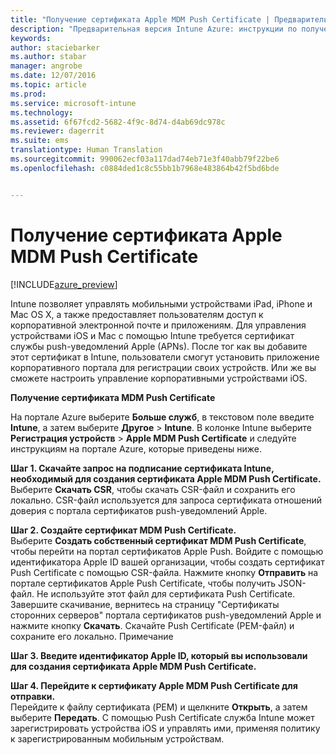 ```yaml
---
title: "Получение сертификата Apple MDM Push Certificate | Предварительная версия Intune Azure | Документация Майкрософт"
description: "Предварительная версия Intune Azure: инструкции по получению сертификата Apple MDM Push Certificate для управления устройствами iOS с помощью Intune."
keywords: 
author: staciebarker
ms.author: stabar
manager: angrobe
ms.date: 12/07/2016
ms.topic: article
ms.prod: 
ms.service: microsoft-intune
ms.technology: 
ms.assetid: 6f67fcd2-5682-4f9c-8d74-d4ab69dc978c
ms.reviewer: dagerrit
ms.suite: ems
translationtype: Human Translation
ms.sourcegitcommit: 990062ecf03a117dad74eb71e3f40abb79f22be6
ms.openlocfilehash: c0884ded1c8c55bb1b7968e483864b42f5bd6bde


---
```


# <a name="get-an-apple-mdm-push-certificate"></a>Получение сертификата Apple MDM Push Certificate 

[!INCLUDE[azure_preview](../includes/azure_preview.md)]

Intune позволяет управлять мобильными устройствами iPad, iPhone и Mac OS X, а также предоставляет пользователям доступ к корпоративной электронной почте и приложениям. Для управления устройствами iOS и Mac с помощью Intune требуется сертификат службы push-уведомлений Apple (APNs). После тог как вы добавите этот сертификат в Intune, пользователи смогут установить приложение корпоративного портала для регистрации своих устройств. Или же вы сможете настроить управление корпоративными устройствами iOS.

**Получение сертификата MDM Push Certificate**<br>

На портале Azure выберите **Больше служб**, в текстовом поле введите **Intune**, а затем выберите **Другое** > **Intune**. В колонке Intune выберите **Регистрация устройств** > **Apple MDM Push Certificate** и следуйте инструкциям на портале Azure, которые приведены ниже.

**Шаг 1. Скачайте запрос на подписание сертификата Intune, необходимый для создания сертификата Apple MDM Push Certificate.**<br>
Выберите **Скачать CSR**, чтобы скачать CSR-файл и сохранить его локально. CSR-файл используется для запроса сертификата отношений доверия с портала сертификатов push-уведомлений Apple.

**Шаг 2. Создайте сертификат MDM Push Certificate.**<br>
Выберите **Создать собственный сертификат MDM Push Certificate**, чтобы перейти на портал сертификатов Apple Push. Войдите с помощью идентификатора Apple ID вашей организации, чтобы создать сертификат Push Certificate с помощью CSR-файла. Нажмите кнопку **Отправить** на портале сертификатов Apple Push Certificate, чтобы получить JSON-файл. Не используйте этот файл для сертификата Push Certificate. Завершите скачивание, вернитесь на страницу "Сертификаты сторонних серверов" портала сертификатов push-уведомлений Apple и нажмите кнопку **Скачать**. Скачайте Push Certificate (PEM-файл) и сохраните его локально.
Примечание

**Шаг 3. Введите идентификатор Apple ID, который вы использовали для создания сертификата Apple MDM Push Certificate.**

**Шаг 4. Перейдите к сертификату Apple MDM Push Certificate для отправки.**<br>
Перейдите к файлу сертификата (PEM) и щелкните **Открыть**, а затем выберите **Передать**. С помощью Push Certificate служба Intune может зарегистрировать устройства iOS и управлять ими, применяя политику к зарегистрированным мобильным устройствам.



<!--HONumber=Feb17_HO1-->


